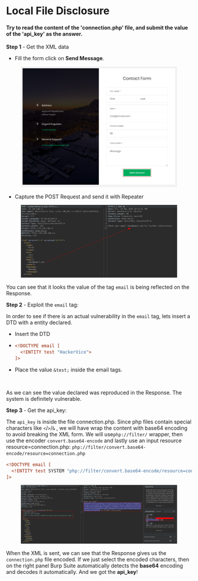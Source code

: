 # Local File Disclosure

#### Try to read the content of the 'connection.php' file, and submit the value of the 'api\_key' as the answer.

**Step 1** - Get the XML data

* Fill the form click on **Send Message**.

<figure><img src="../../../.gitbook/assets/image (1) (1) (1) (1) (1).png" alt=""><figcaption></figcaption></figure>

* Capture the POST Request and send it with Repeater

<figure><img src="../../../.gitbook/assets/image (2) (1) (1) (1) (1).png" alt=""><figcaption></figcaption></figure>

You can see that it looks the value of the tag `email` is being reflected on the Response.

**Step 2** - Exploit the `email` tag:

In order to see if there is an actual vulnerability in the `email` tag, lets insert a DTD with a entity declared.

* Insert the DTD
* ```xml
  <!DOCTYPE email [
    <!ENTITY test "HackerVice">
  ]>
  ```
* Place the value `&test;` inside the email tags.

<figure><img src="../../../.gitbook/assets/image (3) (1) (1) (1) (1).png" alt=""><figcaption></figcaption></figure>

As we can see the value declared was reproduced in the Response. The system is definitely vulnerable.

**Step 3** - Get the api\_key:

The `api_key` is inside the file connection.php. Since php files contain special characters like `<`/`>`/`&` , we will have wrap the content with base64 encoding to avoid breaking the XML form. We will use`php://filter/` wrapper,  then use the encoder `convert.base64-encode` and lastly use an input resource resource=connection.php: `php://filter/convert.base64-encode/resource=connection.php`&#x20;

```xml
<!DOCTYPE email [
  <!ENTITY test SYSTEM "php://filter/convert.base64-encode/resource=connection.php">
]>
```

<figure><img src="../../../.gitbook/assets/image (248).png" alt=""><figcaption></figcaption></figure>

When the XML is sent, we can see that the Response gives us the `connection.php` file encoded. If we just select the encoded characters, then on the right panel Burp Suite automatically detects the **base64** encoding and decodes it automatically. And we got the **api\_key**!
